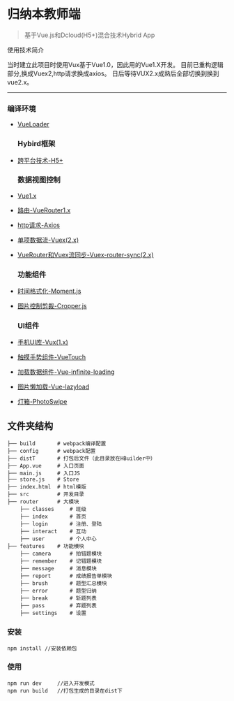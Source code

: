 ﻿# 归纳本教师端

> 基于Vue.js和Dcloud(H5+)混合技术Hybrid App

使用技术简介

当时建立此项目时使用Vux基于Vue1.0，因此用的Vue1.X开发。
目前已重构逻辑部分,换成Vuex2,http请求换成axios。
日后等待VUX2.x成熟后全部切换到换到vue2.x。

------------

### 编译环境

-	[VueLoader](http://vue-loader.vuejs.org/en/index.html)

	### Hybird框架

-	[跨平台技术-H5+](http://www.dcloud.io/runtime.html)

	### 数据视图控制

-	[Vue1.x](http://cn.vuejs.org/guide/)

-	[路由-VueRouter1.x](http://router.vuejs.org/zh-cn/index.html)

-	[http请求-Axios](https://github.com/mzabriskie/axios)

-	[单项数据流-Vuex(2.x)](http://vuex.vuejs.org/zh-cn/index.html)

-	[VueRouter和Vuex流同步-Vuex-router-sync(2.x)](https://github.com/vuejs/vuex-router-sync)

	### 功能组件

-	[时间格式化-Moment.js](http://momentjs.cn/)

-	[图片控制剪裁-Cropper.js](https://fengyuanchen.github.io/cropperjs/)

	### UI组件

-	[手机UI库-Vux(1.x)](https://vuxjs.gitbooks.io/vux/content/about/component-standard.html)

-	[触摸手势组件-VueTouch](https://github.com/vuejs/vue-touch)

-	[加载数据组件-Vue-infinite-loading](https://peachscript.github.io/vue-infinite-loading/#!/slots)

-	[图片懒加载-Vue-lazyload](https://github.com/hilongjw/vue-lazyload)

-	[灯箱-PhotoSwipe](https://github.com/dimsemenov/PhotoSwipe)

文件夹结构
----------

```
├── build       # webpack编译配置
├── config      # webpack配置
├── distT       # 打包后文件（此目录放在HBuilder中）
├── App.vue     # 入口页面
├── main.js     # 入口JS
├── store.js    # Store
├── index.html  # html模版
├── src         # 开发目录
├── router      # 大模块
    ├── classes     # 班级
    ├── index       # 首页
    ├── login       # 注册、登陆
    ├── interact    # 互动
    ├── user        # 个人中心
├── features    # 功能模块
    ├── camera      # 拍错题模块
    ├── remember    # 记错题模块
    ├── message     # 消息模块
    ├── report      # 成绩报告单模块
    ├── brush       # 题型汇总模块
    ├── error       # 题型归纳
    ├── break       # 斩题列表
    ├── pass        # 弃题列表
    ├── settings    # 设置
```

### 安装

```
npm install //安装依赖包
```

### 使用

```
npm run dev     //进入开发模式
npm run build   //打包生成的目录在dist下
```
